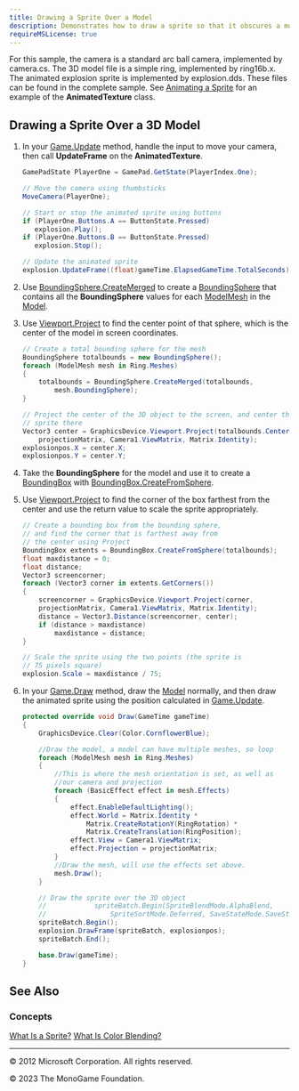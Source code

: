 ```yaml
---
title: Drawing a Sprite Over a Model
description: Demonstrates how to draw a sprite so that it obscures a model. In this example, we are drawing an animated sprite representing an explosion over the current screen position of a 3D model.
requireMSLicense: true
---
```


For this sample, the camera is a standard arc ball camera, implemented by camera.cs. The 3D model file is a simple ring, implemented by ring16b.x. The animated explosion sprite is implemented by explosion.dds. These files can be found in the complete sample. See [Animating a Sprite](HowTo_Animate_Sprite.md) for an example of the **AnimatedTexture** class.

## Drawing a Sprite Over a 3D Model

1. In your [Game.Update](xref:Microsoft.Xna.Framework.Game#Microsoft_Xna_Framework_Game_Update_Microsoft_Xna_Framework_GameTime_) method, handle the input to move your camera, then call **UpdateFrame** on the **AnimatedTexture**.

     ```csharp
     GamePadState PlayerOne = GamePad.GetState(PlayerIndex.One);
    
    // Move the camera using thumbsticks
    MoveCamera(PlayerOne);
    
    // Start or stop the animated sprite using buttons
    if (PlayerOne.Buttons.A == ButtonState.Pressed)
        explosion.Play();
    if (PlayerOne.Buttons.B == ButtonState.Pressed)
        explosion.Stop();
    
    // Update the animated sprite
    explosion.UpdateFrame((float)gameTime.ElapsedGameTime.TotalSeconds);
    ```

2. Use [BoundingSphere.CreateMerged](xref:Microsoft.Xna.Framework.BoundingSphere#Microsoft_Xna_Framework_BoundingSphere_CreateMerged_Microsoft_Xna_Framework_BoundingSphere_Microsoft_Xna_Framework_BoundingSphere_) to create a [BoundingSphere](xref:Microsoft.Xna.Framework.BoundingSphere) that contains all the **BoundingSphere** values for each [ModelMesh](xref:Microsoft.Xna.Framework.Graphics.ModelMesh) in the [Model](xref:Microsoft.Xna.Framework.Graphics.Model).

3. Use [Viewport.Project](xref:Microsoft.Xna.Framework.Graphics.Viewport#Microsoft_Xna_Framework_Graphics_Viewport_Project_Microsoft_Xna_Framework_Vector3_Microsoft_Xna_Framework_Matrix_Microsoft_Xna_Framework_Matrix_Microsoft_Xna_Framework_Matrix_) to find the center point of that sphere, which is the center of the model in screen coordinates.

    ```csharp
    // Create a total bounding sphere for the mesh
    BoundingSphere totalbounds = new BoundingSphere();
    foreach (ModelMesh mesh in Ring.Meshes)
    {
        totalbounds = BoundingSphere.CreateMerged(totalbounds,
            mesh.BoundingSphere);
    }
    
    // Project the center of the 3D object to the screen, and center the
    // sprite there
    Vector3 center = GraphicsDevice.Viewport.Project(totalbounds.Center,
        projectionMatrix, Camera1.ViewMatrix, Matrix.Identity);
    explosionpos.X = center.X;
    explosionpos.Y = center.Y;
    ```

4. Take the **BoundingSphere** for the model and use it to create a [BoundingBox](xref:Microsoft.Xna.Framework.BoundingBox) with [BoundingBox.CreateFromSphere](xref:Microsoft.Xna.Framework.BoundingBox#Microsoft_Xna_Framework_BoundingBox_CreateFromSphere_Microsoft_Xna_Framework_BoundingSphere_).

5. Use [Viewport.Project](xref:Microsoft.Xna.Framework.Graphics.Viewport#Microsoft_Xna_Framework_Graphics_Viewport_Project_Microsoft_Xna_Framework_Vector3_Microsoft_Xna_Framework_Matrix_Microsoft_Xna_Framework_Matrix_Microsoft_Xna_Framework_Matrix_) to find the corner of the box farthest from the center and use the return value to scale the sprite appropriately.

    ```csharp
    // Create a bounding box from the bounding sphere, 
    // and find the corner that is farthest away from 
    // the center using Project
    BoundingBox extents = BoundingBox.CreateFromSphere(totalbounds);
    float maxdistance = 0;
    float distance;
    Vector3 screencorner;
    foreach (Vector3 corner in extents.GetCorners())
    {
        screencorner = GraphicsDevice.Viewport.Project(corner,
        projectionMatrix, Camera1.ViewMatrix, Matrix.Identity);
        distance = Vector3.Distance(screencorner, center);
        if (distance > maxdistance)
            maxdistance = distance;
    }
    
    // Scale the sprite using the two points (the sprite is 
    // 75 pixels square)
    explosion.Scale = maxdistance / 75;
    ```

6. In your [Game.Draw](xref:Microsoft.Xna.Framework.Game#Microsoft_Xna_Framework_Game_Draw_Microsoft_Xna_Framework_GameTime_) method, draw the [Model](xref:Microsoft.Xna.Framework.Graphics.Model) normally, and then draw the animated sprite using the position calculated in [Game.Update](xref:Microsoft.Xna.Framework.Game#Microsoft_Xna_Framework_Game_Update_Microsoft_Xna_Framework_GameTime_).

    ```csharp
    protected override void Draw(GameTime gameTime)
    {
        GraphicsDevice.Clear(Color.CornflowerBlue);
    
        //Draw the model, a model can have multiple meshes, so loop
        foreach (ModelMesh mesh in Ring.Meshes)
        {
            //This is where the mesh orientation is set, as well as 
            //our camera and projection
            foreach (BasicEffect effect in mesh.Effects)
            {
                effect.EnableDefaultLighting();
                effect.World = Matrix.Identity *
                    Matrix.CreateRotationY(RingRotation) *
                    Matrix.CreateTranslation(RingPosition);
                effect.View = Camera1.ViewMatrix;
                effect.Projection = projectionMatrix;
            }
            //Draw the mesh, will use the effects set above.
            mesh.Draw();
        }
    
        // Draw the sprite over the 3D object
        //            spriteBatch.Begin(SpriteBlendMode.AlphaBlend,
        //                SpriteSortMode.Deferred, SaveStateMode.SaveState);
        spriteBatch.Begin();
        explosion.DrawFrame(spriteBatch, explosionpos);
        spriteBatch.End();
    
        base.Draw(gameTime);
    }
    ```

## See Also

### Concepts

[What Is a Sprite?](../../whatis/graphics/WhatIs_Sprite.md)
[What Is Color Blending?](../../whatis/graphics/WhatIs_ColorBlending.md)

---

© 2012 Microsoft Corporation. All rights reserved.  

© 2023 The MonoGame Foundation.
